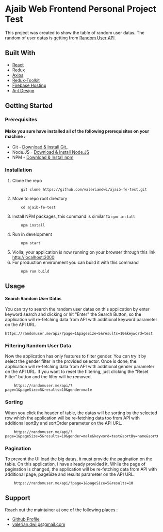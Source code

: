 # Ajaib Web Frontend Personal Project Test

This project was created to show the table of random user datas. The random of user datas is getting from 
[Random User API](https://randomuser.me).

## Built With

- [React](https://reactjs.org)
- [Redux](https://redux.js.org)
- [Axios](https://axios-http.com/docs/intro)
- [Redux-Toolkit](https://redux-toolkit.js.org)     
- [Firebase Hosting](https://firebase.google.com)
- [Ant Design](https://ant.design)

## Getting Started
### Prerequisites
#### Make you sure have installed all of the following prerequisites on your machine :
- Git - [Download & Install Git.](https://git-scm.com/downloads). 
- Node.JS - [Download & Install Node.JS](https://nodejs.org/en/download/)
- NPM - [Download & Install npm](https://docs.npmjs.com/downloading-and-installing-node-js-and-npm)

### Installation
1. Clone the repo <br/>
    ```
        git clone https://github.com/valeriandwi/ajaib-fe-test.git
    ```
2. Move to repo root directory <br/>
    ```
        cd ajaib-fe-test
    ```
3. Install NPM packages, this command is similar to ``npm install``<br/>
    ```
        npm install
    ```
4. Run in development <br/>
    ```
        npm start
    ```
5. Violla, your application is now running on your browser through this link [http://localhost:3000](http://localhost:3000)
6. For production environment you can build it with this command <br/>
    ```
        npm run build
    ```

## Usage
#### Search Random User Datas
You can try to search the random user datas on this application by enter keyword search and clicking or hit "Enter" the Search Button, so the application will re-fetching data from API with additional keyword parameter on the API URL.
```
https://randomuser.me/api/?page=1&pageSize=5&results=10&keyword=test
```

### Filtering Random User Data
Now the application has only features to filter gender. You can try it by select the gender filter in the provided selector. Once is done, the application will re-fetching data from API with additional gender parameter on the API URL. If you want to reset the filtering, just clicking the "Reset Filter" button and the filter will be removed. 
```
    https://randomuser.me/api/?page=1&pageSize=5&results=10&gender=male
```
### Sorting
When you click the header of table, the datas will be sorting by the selected row which the application will be re-fetching data too from API with additional sortBy and sortOrder parameter on the API URL.
```
    https://randomuser.me/api/?page=1&pageSize=5&results=10&gender=male&keyword=test&sortBy=name&sortOrder=ascend
```

### Pagination
To prevent the UI load the big datas, it must provide the pagination on the table. On this application, I have already provided it. While the page of pagination is changed, the application will be re-fetching data from API with additional page, pageSize and results parameter on the API URL.
```
    https://randomuser.me/api/?page=1&pageSize=5&results=10
```

## Support
Reach out the maintainer at one of the following places :
- [Github Profile](https://github.com/valeriandwi)
- valerian.dwi.p@gmail.com